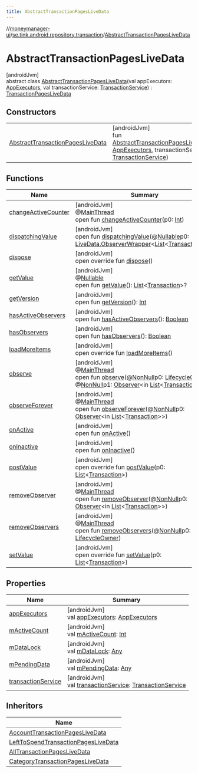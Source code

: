 ```yaml
---
title: AbstractTransactionPagesLiveData
---
```

//[moneymanager-ui](../../../index.html)/[se.tink.android.repository.transaction](../index.html)/[AbstractTransactionPagesLiveData](index.html)



# AbstractTransactionPagesLiveData



[androidJvm]\
abstract class [AbstractTransactionPagesLiveData](index.html)(val appExecutors: [AppExecutors](../../se.tink.android/-app-executors/index.html), val transactionService: [TransactionService](../../com.tink.service.transaction/-transaction-service/index.html)) : [TransactionPagesLiveData](../-transaction-pages-live-data/index.html)



## Constructors


| | |
|---|---|
| [AbstractTransactionPagesLiveData](-abstract-transaction-pages-live-data.html) | [androidJvm]<br>fun [AbstractTransactionPagesLiveData](-abstract-transaction-pages-live-data.html)(appExecutors: [AppExecutors](../../se.tink.android/-app-executors/index.html), transactionService: [TransactionService](../../com.tink.service.transaction/-transaction-service/index.html)) |


## Functions


| Name | Summary |
|---|---|
| [changeActiveCounter](../-category-transaction-pages-live-data/index.html#-1482381820%2FFunctions%2F1000845458) | [androidJvm]<br>@[MainThread](https://developer.android.com/reference/kotlin/androidx/annotation/MainThread.html)<br>open fun [changeActiveCounter](../-category-transaction-pages-live-data/index.html#-1482381820%2FFunctions%2F1000845458)(p0: [Int](https://kotlinlang.org/api/latest/jvm/stdlib/kotlin/-int/index.html)) |
| [dispatchingValue](../-category-transaction-pages-live-data/index.html#1421001244%2FFunctions%2F1000845458) | [androidJvm]<br>open fun [dispatchingValue](../-category-transaction-pages-live-data/index.html#1421001244%2FFunctions%2F1000845458)(@[Nullable](https://developer.android.com/reference/kotlin/androidx/annotation/Nullable.html)p0: [LiveData.ObserverWrapper](https://developer.android.com/reference/kotlin/androidx/lifecycle/LiveData.ObserverWrapper.html)&lt;[List](https://kotlinlang.org/api/latest/jvm/stdlib/kotlin.collections/-list/index.html)&lt;[Transaction](../../com.tink.model.transaction/-transaction/index.html)&gt;&gt;?) |
| [dispose](dispose.html) | [androidJvm]<br>open override fun [dispose](dispose.html)() |
| [getValue](../-category-transaction-pages-live-data/index.html#685674515%2FFunctions%2F1000845458) | [androidJvm]<br>@[Nullable](https://developer.android.com/reference/kotlin/androidx/annotation/Nullable.html)<br>open fun [getValue](../-category-transaction-pages-live-data/index.html#685674515%2FFunctions%2F1000845458)(): [List](https://kotlinlang.org/api/latest/jvm/stdlib/kotlin.collections/-list/index.html)&lt;[Transaction](../../com.tink.model.transaction/-transaction/index.html)&gt;? |
| [getVersion](../-category-transaction-pages-live-data/index.html#-256882484%2FFunctions%2F1000845458) | [androidJvm]<br>open fun [getVersion](../-category-transaction-pages-live-data/index.html#-256882484%2FFunctions%2F1000845458)(): [Int](https://kotlinlang.org/api/latest/jvm/stdlib/kotlin/-int/index.html) |
| [hasActiveObservers](../-category-transaction-pages-live-data/index.html#-1328333103%2FFunctions%2F1000845458) | [androidJvm]<br>open fun [hasActiveObservers](../-category-transaction-pages-live-data/index.html#-1328333103%2FFunctions%2F1000845458)(): [Boolean](https://kotlinlang.org/api/latest/jvm/stdlib/kotlin/-boolean/index.html) |
| [hasObservers](../-category-transaction-pages-live-data/index.html#-1046544021%2FFunctions%2F1000845458) | [androidJvm]<br>open fun [hasObservers](../-category-transaction-pages-live-data/index.html#-1046544021%2FFunctions%2F1000845458)(): [Boolean](https://kotlinlang.org/api/latest/jvm/stdlib/kotlin/-boolean/index.html) |
| [loadMoreItems](load-more-items.html) | [androidJvm]<br>open override fun [loadMoreItems](load-more-items.html)() |
| [observe](../-category-transaction-pages-live-data/index.html#-1386863726%2FFunctions%2F1000845458) | [androidJvm]<br>@[MainThread](https://developer.android.com/reference/kotlin/androidx/annotation/MainThread.html)<br>open fun [observe](../-category-transaction-pages-live-data/index.html#-1386863726%2FFunctions%2F1000845458)(@[NonNull](https://developer.android.com/reference/kotlin/androidx/annotation/NonNull.html)p0: [LifecycleOwner](https://developer.android.com/reference/kotlin/androidx/lifecycle/LifecycleOwner.html), @[NonNull](https://developer.android.com/reference/kotlin/androidx/annotation/NonNull.html)p1: [Observer](https://developer.android.com/reference/kotlin/androidx/lifecycle/Observer.html)&lt;in [List](https://kotlinlang.org/api/latest/jvm/stdlib/kotlin.collections/-list/index.html)&lt;[Transaction](../../com.tink.model.transaction/-transaction/index.html)&gt;&gt;) |
| [observeForever](../-category-transaction-pages-live-data/index.html#989084662%2FFunctions%2F1000845458) | [androidJvm]<br>@[MainThread](https://developer.android.com/reference/kotlin/androidx/annotation/MainThread.html)<br>open fun [observeForever](../-category-transaction-pages-live-data/index.html#989084662%2FFunctions%2F1000845458)(@[NonNull](https://developer.android.com/reference/kotlin/androidx/annotation/NonNull.html)p0: [Observer](https://developer.android.com/reference/kotlin/androidx/lifecycle/Observer.html)&lt;in [List](https://kotlinlang.org/api/latest/jvm/stdlib/kotlin.collections/-list/index.html)&lt;[Transaction](../../com.tink.model.transaction/-transaction/index.html)&gt;&gt;) |
| [onActive](../-category-transaction-pages-live-data/index.html#931098953%2FFunctions%2F1000845458) | [androidJvm]<br>open fun [onActive](../-category-transaction-pages-live-data/index.html#931098953%2FFunctions%2F1000845458)() |
| [onInactive](../-category-transaction-pages-live-data/index.html#989844228%2FFunctions%2F1000845458) | [androidJvm]<br>open fun [onInactive](../-category-transaction-pages-live-data/index.html#989844228%2FFunctions%2F1000845458)() |
| [postValue](../-category-transaction-pages-live-data/index.html#1535280525%2FFunctions%2F1000845458) | [androidJvm]<br>open override fun [postValue](../-category-transaction-pages-live-data/index.html#1535280525%2FFunctions%2F1000845458)(p0: [List](https://kotlinlang.org/api/latest/jvm/stdlib/kotlin.collections/-list/index.html)&lt;[Transaction](../../com.tink.model.transaction/-transaction/index.html)&gt;) |
| [removeObserver](../-category-transaction-pages-live-data/index.html#-1954534265%2FFunctions%2F1000845458) | [androidJvm]<br>@[MainThread](https://developer.android.com/reference/kotlin/androidx/annotation/MainThread.html)<br>open fun [removeObserver](../-category-transaction-pages-live-data/index.html#-1954534265%2FFunctions%2F1000845458)(@[NonNull](https://developer.android.com/reference/kotlin/androidx/annotation/NonNull.html)p0: [Observer](https://developer.android.com/reference/kotlin/androidx/lifecycle/Observer.html)&lt;in [List](https://kotlinlang.org/api/latest/jvm/stdlib/kotlin.collections/-list/index.html)&lt;[Transaction](../../com.tink.model.transaction/-transaction/index.html)&gt;&gt;) |
| [removeObservers](../-category-transaction-pages-live-data/index.html#1487287389%2FFunctions%2F1000845458) | [androidJvm]<br>@[MainThread](https://developer.android.com/reference/kotlin/androidx/annotation/MainThread.html)<br>open fun [removeObservers](../-category-transaction-pages-live-data/index.html#1487287389%2FFunctions%2F1000845458)(@[NonNull](https://developer.android.com/reference/kotlin/androidx/annotation/NonNull.html)p0: [LifecycleOwner](https://developer.android.com/reference/kotlin/androidx/lifecycle/LifecycleOwner.html)) |
| [setValue](../-category-transaction-pages-live-data/index.html#158311269%2FFunctions%2F1000845458) | [androidJvm]<br>open override fun [setValue](../-category-transaction-pages-live-data/index.html#158311269%2FFunctions%2F1000845458)(p0: [List](https://kotlinlang.org/api/latest/jvm/stdlib/kotlin.collections/-list/index.html)&lt;[Transaction](../../com.tink.model.transaction/-transaction/index.html)&gt;) |


## Properties


| Name | Summary |
|---|---|
| [appExecutors](app-executors.html) | [androidJvm]<br>val [appExecutors](app-executors.html): [AppExecutors](../../se.tink.android/-app-executors/index.html) |
| [mActiveCount](../-category-transaction-pages-live-data/index.html#-163308686%2FProperties%2F1000845458) | [androidJvm]<br>val [mActiveCount](../-category-transaction-pages-live-data/index.html#-163308686%2FProperties%2F1000845458): [Int](https://kotlinlang.org/api/latest/jvm/stdlib/kotlin/-int/index.html) |
| [mDataLock](../-category-transaction-pages-live-data/index.html#-1918813974%2FProperties%2F1000845458) | [androidJvm]<br>val [mDataLock](../-category-transaction-pages-live-data/index.html#-1918813974%2FProperties%2F1000845458): [Any](https://kotlinlang.org/api/latest/jvm/stdlib/kotlin/-any/index.html) |
| [mPendingData](../-category-transaction-pages-live-data/index.html#230544954%2FProperties%2F1000845458) | [androidJvm]<br>val [mPendingData](../-category-transaction-pages-live-data/index.html#230544954%2FProperties%2F1000845458): [Any](https://kotlinlang.org/api/latest/jvm/stdlib/kotlin/-any/index.html) |
| [transactionService](transaction-service.html) | [androidJvm]<br>val [transactionService](transaction-service.html): [TransactionService](../../com.tink.service.transaction/-transaction-service/index.html) |


## Inheritors


| Name |
|---|
| [AccountTransactionPagesLiveData](../-account-transaction-pages-live-data/index.html) |
| [LeftToSpendTransactionPagesLiveData](../-left-to-spend-transaction-pages-live-data/index.html) |
| [AllTransactionPagesLiveData](../-all-transaction-pages-live-data/index.html) |
| [CategoryTransactionPagesLiveData](../-category-transaction-pages-live-data/index.html) |


